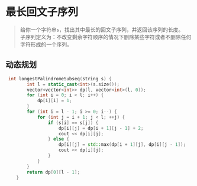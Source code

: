 # 最长回文子序列
> 给你一个字符串`s`，找出其中最长的回文子序列，并返回该序列的长度。 <br>
> 子序列定义为：不改变剩余字符顺序的情况下删除某些字符或者不删除任何字符形成的一个序列。

## 动态规划
```c++
 int longestPalindromeSubseq(string s) {
        int l = static_cast<int>(s.size());
        vector<vector<int>> dp(l, vector<int>(l, 0));
        for (int i = 0; i < l; i++) {
            dp[i][i] = 1;
        }
        for (int i = l - 1; i >= 0; i--) {
            for (int j = i + 1; j < l; ++j) {
                if (s[i] == s[j]) {
                    dp[i][j] = dp[i + 1][j - 1] + 2;
                    cout << dp[i][j];
                } else {
                    dp[i][j] = std::max(dp[i + 1][j], dp[i][j - 1]);
                    cout << dp[i][j];
                }
            }
        }
        return dp[0][l - 1];
    }
```